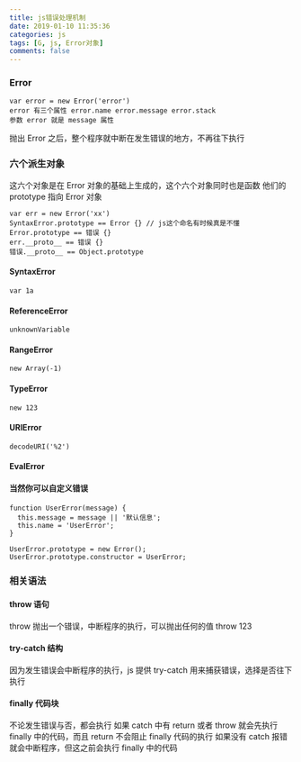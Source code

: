 ```yaml
---
title: js错误处理机制
date: 2019-01-10 11:35:36
categories: js
tags: [G, js, Error对象]
comments: false
---
```


### Error
    var error = new Error('error')
    error 有三个属性 error.name error.message error.stack
    参数 error 就是 message 属性

抛出 Error 之后，整个程序就中断在发生错误的地方，不再往下执行

### 六个派生对象
这六个对象是在 Error 对象的基础上生成的，这个六个对象同时也是函数 他们的 prototype 指向 Error 对象
    
    var err = new Error('xx')
    SyntaxError.prototype == Error {} // js这个命名有时候真是不懂
    Error.prototype == 错误 {}
    err.__proto__ == 错误 {}
    错误.__proto__ == Object.prototype


#### SyntaxError
    var 1a

#### ReferenceError
    unknownVariable

#### RangeError
    new Array(-1)

#### TypeError
    new 123

#### URIError
    decodeURI('%2')

#### EvalError

#### 当然你可以自定义错误

    function UserError(message) {
      this.message = message || '默认信息';
      this.name = 'UserError';
    }

    UserError.prototype = new Error();
    UserError.prototype.constructor = UserError;

### 相关语法

#### throw 语句
throw 抛出一个错误，中断程序的执行，可以抛出任何的值
    throw 123

#### try-catch 结构
因为发生错误会中断程序的执行，js 提供 try-catch 用来捕获错误，选择是否往下执行

#### finally 代码块
不论发生错误与否，都会执行
如果 catch 中有 return 或者 throw 就会先执行 finally 中的代码，而且 return 不会阻止 finally 代码的执行
如果没有 catch 报错就会中断程序，但这之前会执行 finally 中的代码